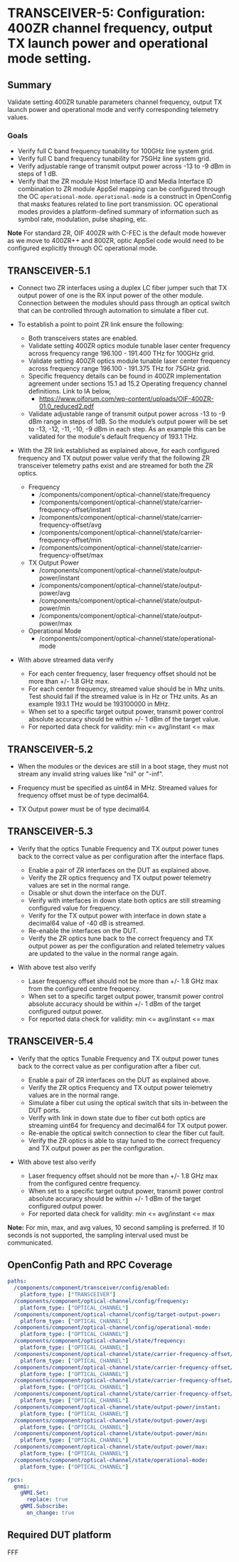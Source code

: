 # TRANSCEIVER-5: Configuration: 400ZR channel frequency, output TX launch power and operational mode setting.

## Summary

Validate setting 400ZR tunable parameters channel frequency, output TX launch
power and operational mode and verify corresponding telemetry values.

### Goals

*   Verify full C band frequency tunability for 100GHz line system grid.
*   Verify full C band frequency tunability for 75GHz line system grid.
*   Verify adjustable range of transmit output power across -13 to -9 dBm in
    steps of 1 dB.
*   Verify that the ZR module Host Interface ID and Media Interface ID
    combination to ZR module AppSel mapping can be configured through the OC
    `operational-mode`. `operational-mode` is a construct in OpenConfig that
    masks features related to line port transmission. OC operational modes
    provides a platform-defined summary of information such as symbol rate,
    modulation, pulse shaping, etc.

**Note** For standard ZR, OIF 400ZR with C-FEC is the default mode however as we
move to 400ZR++ and 800ZR, optic AppSel code would need to be configured
explicitly through OC operational mode.

## TRANSCEIVER-5.1

*   Connect two ZR interfaces using a duplex LC fiber jumper such that TX output
    power of one is the RX input power of the other module. Connection between
    the modules should pass through an optical switch that can be controlled
    through automation to simulate a fiber cut.
*   To establish a point to point ZR link ensure the following:

    *   Both transceivers states are enabled.
    *   Validate setting 400ZR optics module tunable laser center frequency
        across frequency range 196.100 - 191.400 THz for 100GHz grid.
    *   Validate setting 400ZR optics module tunable laser center frequency
        across frequency range 196.100 - 191.375 THz for 75GHz grid.
    *   Specific frequency details can be found in 400ZR implementation
        agreement under sections 15.1 ad 15.2 Operating frequency channel
        definitions. Link to IA below,
        *   https://www.oiforum.com/wp-content/uploads/OIF-400ZR-01.0_reduced2.pdf
    *   Validate adjustable range of transmit output power across -13 to -9 dBm
        range in steps of 1dB. So the module’s output power will be set to -13,
        -12, -11, -10, -9 dBm in each step. As an example this can be validated
        for the module's default frequency of 193.1 THz.

*   With the ZR link established as explained above, for each configured
    frequency and TX output power value verify that the following ZR transceiver
    telemetry paths exist and are streamed for both the ZR optics.

    *   Frequency
        *   /components/component/optical-channel/state/frequency
        *   /components/component/optical-channel/state/carrier-frequency-offset/instant
        *   /components/component/optical-channel/state/carrier-frequency-offset/avg
        *   /components/component/optical-channel/state/carrier-frequency-offset/min
        *   /components/component/optical-channel/state/carrier-frequency-offset/max
    *   TX Output Power
        *   /components/component/optical-channel/state/output-power/instant
        *   /components/component/optical-channel/state/output-power/avg
        *   /components/component/optical-channel/state/output-power/min
        *   /components/component/optical-channel/state/output-power/max
    *   Operational Mode
        *   /components/component/optical-channel/state/operational-mode

*   With above streamed data verify

    *   For each center frequency, laser frequency offset should not be more
        than +/- 1.8 GHz max.
    *   For each center frequency, streamed value should be in Mhz units. Test
        should fail if the streamed value is in Hz or THz units. As an example
        193.1 THz would be 193100000 in MHz.
    *   When set to a specific target output power, transmit power control
        absolute accuracy should be within +/- 1 dBm of the target value.
    *   For reported data check for validity: min <= avg/instant <= max

## TRANSCEIVER-5.2

*   When the modules or the devices are still in a boot stage, they must not
    stream any invalid string values like "nil" or "-inf".

*   Frequency must be specified as uint64 in MHz. Streamed values for frequency
    offset must be of type decimal64.

*   TX Output power must be of type decimal64.

## TRANSCEIVER-5.3

*   Verify that the optics Tunable Frequency and TX output power tunes back to
    the correct value as per configuration after the interface flaps.

    *   Enable a pair of ZR interfaces on the DUT as explained above.
    *   Verify the ZR optics frequency and TX output power telemetry values are
        set in the normal range.
    *   Disable or shut down the interface on the DUT.
    *   Verify with interfaces in down state both optics are still streaming
        configured value for frequency.
    *   Verify for the TX output power with interface in down state a decimal64
        value of -40 dB is streamed.
    *   Re-enable the interfaces on the DUT.
    *   Verify the ZR optics tune back to the correct frequency and TX output
        power as per the configuration and related telemetry values are updated
        to the value in the normal range again.

*   With above test also verify

    *   Laser frequency offset should not be more than +/- 1.8 GHz max from the
        configured centre frequency.
    *   When set to a specific target output power, transmit power control
        absolute accuracy should be within +/- 1 dBm of the target configured
        output power.
    *   For reported data check for validity: min <= avg/instant <= max

## TRANSCEIVER-5.4

*   Verify that the optics Tunable Frequency and TX output power tunes back to
    the correct value as per configuration after a fiber cut.

    *   Enable a pair of ZR interfaces on the DUT as explained above.
    *   Verify the ZR optics Frequency and TX output power telemetry values are
        in the normal range.
    *   Simulate a fiber cut using the optical switch that sits in-between the
        DUT ports.
    *   Verify with link in down state due to fiber cut both optics are
        streaming uint64 for frequency and decimal64 for TX output power.
    *   Re-enable the optical switch connection to clear the fiber cut fault.
    *   Verify the ZR optics is able to stay tuned to the correct frequency and
        TX output power as per the configuration.

*   With above test also verify

    *   Laser frequency offset should not be more than +/- 1.8 GHz max from the
        configured centre frequency.
    *   When set to a specific target output power, transmit power control
        absolute accuracy should be within +/- 1 dBm of the target configured
        output power.
    *   For reported data check for validity: min <= avg/instant <= max

**Note:** For min, max, and avg values, 10 second sampling is preferred. If 10
seconds is not supported, the sampling interval used must be communicated.

## OpenConfig Path and RPC Coverage

```yaml
paths:
  /components/component/transceiver/config/enabled:
    platform_type: ["TRANSCEIVER"]
  /components/component/optical-channel/config/frequency:
    platform_type: ["OPTICAL_CHANNEL"]
  /components/component/optical-channel/config/target-output-power:
    platform_type: ["OPTICAL_CHANNEL"]
  /components/component/optical-channel/config/operational-mode:
    platform_type: ["OPTICAL_CHANNEL"]
  /components/component/optical-channel/state/frequency:
    platform_type: ["OPTICAL_CHANNEL"]
  /components/component/optical-channel/state/carrier-frequency-offset/instant:
    platform_type: ["OPTICAL_CHANNEL"]
  /components/component/optical-channel/state/carrier-frequency-offset/avg:
    platform_type: ["OPTICAL_CHANNEL"]
  /components/component/optical-channel/state/carrier-frequency-offset/min:
    platform_type: ["OPTICAL_CHANNEL"]
  /components/component/optical-channel/state/carrier-frequency-offset/max:
    platform_type: ["OPTICAL_CHANNEL"]
  /components/component/optical-channel/state/output-power/instant:
    platform_type: ["OPTICAL_CHANNEL"]
  /components/component/optical-channel/state/output-power/avg:
    platform_type: ["OPTICAL_CHANNEL"]
  /components/component/optical-channel/state/output-power/min:
    platform_type: ["OPTICAL_CHANNEL"]
  /components/component/optical-channel/state/output-power/max:
    platform_type: ["OPTICAL_CHANNEL"]
  /components/component/optical-channel/state/operational-mode:
    platform_type: ["OPTICAL_CHANNEL"]

rpcs:
  gnmi:
    gNMI.Set:
      replace: true
    gNMI.Subscribe:
      on_change: true
```

## Required DUT platform

FFF
